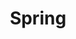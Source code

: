---
layout: category
title: Spring
slug: spring
description: A category for spring related posts.
---